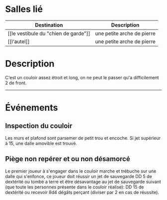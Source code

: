# Salles lié

| Destination                          | Description                |
| ------------------------------------ | -------------------------- |
| [[le vestibule du "chien de garde"]] | une petite arche de pierre |
| [[l'autel]]                          | une petite arche de pierre |
# Description
C'est un couloir assez étroit et long, on ne peut le passer qu'a difficilement 2 de front.
___
# Événements
## Inspection du couloir
Les murs et plafond sont parsemer de petit trou et encoche. Si jet supérieur à 15, une dalle amovible est trouvé.
## Piège non repérer et ou non désamorcé
Le premier joueur à s'engager dans le couloir marche et trébuche sur une dalle qui s'enfonce, ce joueur doit réussir un jet de sauvegarde DD 5 de dextérité ou tombé a terre et être désavantage au jet de sauvegarde suivant (que toute les personnes présente dans le couloir réalise): DD 15 de dextérité ou recevoir 8d4 dégâts perçant (diviser par 2 en cas de réussite).